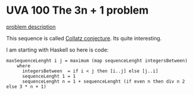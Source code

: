 # UVA 100 The 3n + 1 problem
[problem description](https://uva.onlinejudge.org/external/1/p100.pdf)

This sequence is called [Collatz conjecture](https://en.wikipedia.org/wiki/Collatz_conjecture). Its quite interesting.

I am starting with Haskell so here is code:
```
maxSequenceLenght i j = maximum (map sequenceLenght integersBetween)
    where
      integersBetween  = if i < j then [i..j] else [j..i]
      sequenceLenght 1 = 1          
      sequenceLenght n = 1 + sequenceLenght (if even n then div n 2 else 3 * n + 1)
```